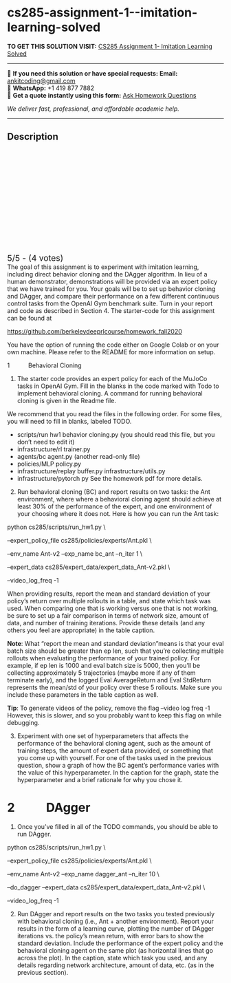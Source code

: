 # cs285-assignment-1--imitation-learning-solved
**TO GET THIS SOLUTION VISIT:** [CS285 Assignment 1- Imitation Learning Solved](https://www.ankitcodinghub.com/product/cs285-assignment-1-imitation-learning-solved/)


---

📩 **If you need this solution or have special requests:** **Email:** ankitcoding@gmail.com  
📱 **WhatsApp:** +1 419 877 7882  
📄 **Get a quote instantly using this form:** [Ask Homework Questions](https://www.ankitcodinghub.com/services/ask-homework-questions/)

*We deliver fast, professional, and affordable academic help.*

---

<h2>Description</h2>



<div class="kk-star-ratings kksr-auto kksr-align-center kksr-valign-top" data-payload="{&quot;align&quot;:&quot;center&quot;,&quot;id&quot;:&quot;57532&quot;,&quot;slug&quot;:&quot;default&quot;,&quot;valign&quot;:&quot;top&quot;,&quot;ignore&quot;:&quot;&quot;,&quot;reference&quot;:&quot;auto&quot;,&quot;class&quot;:&quot;&quot;,&quot;count&quot;:&quot;4&quot;,&quot;legendonly&quot;:&quot;&quot;,&quot;readonly&quot;:&quot;&quot;,&quot;score&quot;:&quot;5&quot;,&quot;starsonly&quot;:&quot;&quot;,&quot;best&quot;:&quot;5&quot;,&quot;gap&quot;:&quot;4&quot;,&quot;greet&quot;:&quot;Rate this product&quot;,&quot;legend&quot;:&quot;5\/5 - (4 votes)&quot;,&quot;size&quot;:&quot;24&quot;,&quot;title&quot;:&quot;CS285 Assignment 1- Imitation Learning Solved&quot;,&quot;width&quot;:&quot;138&quot;,&quot;_legend&quot;:&quot;{score}\/{best} - ({count} {votes})&quot;,&quot;font_factor&quot;:&quot;1.25&quot;}">

<div class="kksr-stars">

<div class="kksr-stars-inactive">
            <div class="kksr-star" data-star="1" style="padding-right: 4px">


<div class="kksr-icon" style="width: 24px; height: 24px;"></div>
        </div>
            <div class="kksr-star" data-star="2" style="padding-right: 4px">


<div class="kksr-icon" style="width: 24px; height: 24px;"></div>
        </div>
            <div class="kksr-star" data-star="3" style="padding-right: 4px">


<div class="kksr-icon" style="width: 24px; height: 24px;"></div>
        </div>
            <div class="kksr-star" data-star="4" style="padding-right: 4px">


<div class="kksr-icon" style="width: 24px; height: 24px;"></div>
        </div>
            <div class="kksr-star" data-star="5" style="padding-right: 4px">


<div class="kksr-icon" style="width: 24px; height: 24px;"></div>
        </div>
    </div>

<div class="kksr-stars-active" style="width: 138px;">
            <div class="kksr-star" style="padding-right: 4px">


<div class="kksr-icon" style="width: 24px; height: 24px;"></div>
        </div>
            <div class="kksr-star" style="padding-right: 4px">


<div class="kksr-icon" style="width: 24px; height: 24px;"></div>
        </div>
            <div class="kksr-star" style="padding-right: 4px">


<div class="kksr-icon" style="width: 24px; height: 24px;"></div>
        </div>
            <div class="kksr-star" style="padding-right: 4px">


<div class="kksr-icon" style="width: 24px; height: 24px;"></div>
        </div>
            <div class="kksr-star" style="padding-right: 4px">


<div class="kksr-icon" style="width: 24px; height: 24px;"></div>
        </div>
    </div>
</div>


<div class="kksr-legend" style="font-size: 19.2px;">
            5/5 - (4 votes)    </div>
    </div>
The goal of this assignment is to experiment with imitation learning, including direct behavior cloning and the DAgger algorithm. In lieu of a human demonstrator, demonstrations will be provided via an expert policy that we have trained for you. Your goals will be to set up behavior cloning and DAgger, and compare their performance on a few different continuous control tasks from the OpenAI Gym benchmark suite. Turn in your report and code as described in Section 4. The starter-code for this assignment can be found at

<a href="https://github.com/berkeleydeeprlcourse/homework_fall2020">https://github.com/berkeleydeeprlcourse/homework_fall2020</a>

You have the option of running the code either on Google Colab or on your own machine. Please refer to the README for more information on setup.

1&nbsp;&nbsp;&nbsp;&nbsp;&nbsp;&nbsp;&nbsp;&nbsp;&nbsp;&nbsp; Behavioral Cloning

<ol>
<li>The starter code provides an expert policy for each of the MuJoCo tasks in OpenAI Gym. Fill in the blanks in the code marked with Todo to implement behavioral cloning. A command for running behavioral cloning is given in the Readme file.</li>
</ol>
We recommend that you read the files in the following order. For some files, you will need to fill in blanks, labeled TODO.

<ul>
<li>scripts/run hw1 behavior cloning.py (you should read this file, but you don’t need to edit it)</li>
<li>infrastructure/rl trainer.py</li>
<li>agents/bc agent.py (another read-only file)</li>
<li>policies/MLP policy.py</li>
<li>infrastructure/replay buffer.py infrastructure/utils.py</li>
<li>infrastructure/pytorch py See the homework pdf for more details.</li>
</ul>
<ol start="2">
<li>Run behavioral cloning (BC) and report results on two tasks: the Ant environment, where where a behavioral cloning agent should achieve at least 30% of the performance of the expert, and one environment of your choosing where it does not. Here is how you can run the Ant task:</li>
</ol>
python cs285/scripts/run_hw1.py \

–expert_policy_file cs285/policies/experts/Ant.pkl \

–env_name Ant-v2 –exp_name bc_ant –n_iter 1 \

–expert_data cs285/expert_data/expert_data_Ant-v2.pkl \

–video_log_freq -1

When providing results, report the mean and standard deviation of your policy’s return over multiple rollouts in a table, and state which task was used. When comparing one that is working versus one that is not working, be sure to set up a fair comparison in terms of network size, amount of data, and number of training iterations. Provide these details (and any others you feel are appropriate) in the table caption.

<strong>Note</strong>: What “report the mean and standard deviation”means is that your eval batch size should be greater than ep len, such that you’re collecting multiple rollouts when evaluating the performance of your trained policy. For example, if ep len is 1000 and eval batch size is 5000, then you’ll be collecting approximately 5 trajectories (maybe more if any of them terminate early), and the logged Eval AverageReturn and Eval StdReturn represents the mean/std of your policy over these 5 rollouts. Make sure you include these parameters in the table caption as well.

<strong>Tip</strong>: To generate videos of the policy, remove the flag –video log freq -1 However, this is slower, and so you probably want to keep this flag on while debugging.

<ol start="3">
<li>Experiment with one set of hyperparameters that affects the performance of the behavioral cloning agent, such as the amount of training steps, the amount of expert data provided, or something that you come up with yourself. For one of the tasks used in the previous question, show a graph of how the BC agent’s performance varies with the value of this hyperparameter. In the caption for the graph, state the hyperparameter and a brief rationale for why you chose it.</li>
</ol>
<h1>2&nbsp;&nbsp;&nbsp;&nbsp;&nbsp;&nbsp;&nbsp;&nbsp;&nbsp;&nbsp; DAgger</h1>
<ol>
<li>Once you’ve filled in all of the TODO commands, you should be able to run DAgger.</li>
</ol>
python cs285/scripts/run_hw1.py \

–expert_policy_file cs285/policies/experts/Ant.pkl \

–env_name Ant-v2 –exp_name dagger_ant –n_iter 10 \

–do_dagger –expert_data cs285/expert_data/expert_data_Ant-v2.pkl \

–video_log_freq -1

<ol start="2">
<li>Run DAgger and report results on the two tasks you tested previously with behavioral cloning (i.e., Ant + another environment). Report your results in the form of a learning curve, plotting the number of DAgger iterations vs. the policy’s mean return, with error bars to show the standard deviation. Include the performance of the expert policy and the behavioral cloning agent on the same plot (as horizontal lines that go across the plot). In the caption, state which task you used, and any details regarding network architecture, amount of data, etc. (as in the previous section).</li>
</ol>
